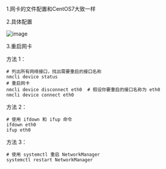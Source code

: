 1.网卡的文件配置和CentOS7大致一样

2.具体配置

![image](https://github.com/user-attachments/assets/2d1894d4-ef42-4328-8b34-e0d5a6a1d22d)


3.重启网卡

  方法 1：
    
    # 列出所有网络接口，找出需要重启的接口名称 
    nmcli device status 
    # 重启网卡
    nmcli device disconnect eth0  # 假设你要重启的接口名称为 eth0
    nmcli device connect eth0
    
 方法 2：
 
    # 使用 ifdown 和 ifup 命令
    ifdown eth0
    ifup eth0
    
方法 3：

    # 使用 systemctl 重启 NetworkManager
    systemctl restart NetworkManager
